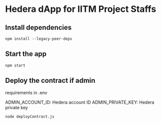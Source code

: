 # Hedera dApp for IITM Project Staffs

## Install dependencies

`npm install --legacy-peer-deps`

## Start the app

`npm start`

## Deploy the contract if admin
requirements in .env

ADMIN_ACCOUNT_ID:  Hedera account ID
ADMIN_PRIVATE_KEY: Hedera private key

`node deployContract.js`